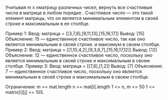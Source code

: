 Учитывая m x nматрицу различных чисел, вернуть все счастливые числа в матрице в любом порядке .
Счастливое число — это такой элемент матрицы, что он является минимальным элементом в своей строке и максимальным в ее столбце.

Пример 1:
Ввод: матрица = [[3,7,8],[9,11,13],[15,16,17]]
 Вывод: [15]
 Объяснение: 15 — единственное счастливое число, так как оно является минимальным в своей строке. и максимум в своем столбце.
Пример 2:
Ввод: матрица = [[1,10,4,2],[9,3,8,7],[15,16,17,12]]
 Вывод: [12]
 Объяснение: 12 — единственное счастливое число, поскольку оно является минимальным в своей строке и максимальным в своем столбце.
Пример 3:
Ввод: матрица = [[7,8],[1,2]]
 Вывод: [7]
 Объяснение: 7 — единственное счастливое число, поскольку оно является минимальным в своей строке и максимальным в своем столбце.
 
Ограничения:
m == mat.length
n == mat[i].length
1 <= n, m <= 50
1 <= matrix[i][j] <= 105.